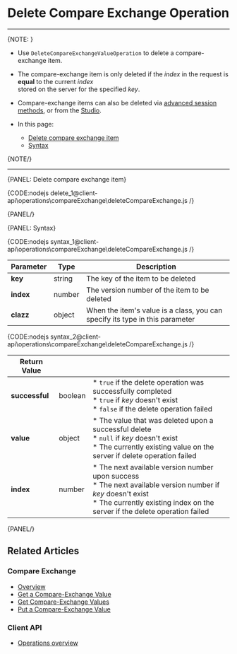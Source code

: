 # Delete Compare Exchange Operation

---

{NOTE: }

* Use `DeleteCompareExchangeValueOperation` to delete a compare-exchange item.  

* The compare-exchange item is only deleted if the _index_ in the request is __equal__ to the current _index_  
  stored on the server for the specified _key_.  

* Compare-exchange items can also be deleted via [advanced session methods](../../../client-api/session/cluster-transaction/compare-exchange), 
  or from the [Studio](../../../studio/database/documents/compare-exchange-view).

* In this page:  
  * [Delete compare exchange item](../../../client-api/operations/compare-exchange/delete-compare-exchange-value#delete-compare-exchange-item)
  * [Syntax](../../../client-api/operations/compare-exchange/delete-compare-exchange-value#syntax)  

{NOTE/}

---

{PANEL: Delete compare exchange item}

{CODE:nodejs delete_1@client-api\operations\compareExchange\deleteCompareExchange.js /}

{PANEL/}

{PANEL: Syntax}

{CODE:nodejs syntax_1@client-api\operations\compareExchange\deleteCompareExchange.js /}

| Parameter   | Type   | Description                                                                  |
|-------------|--------|------------------------------------------------------------------------------|
| __key__     | string | The key of the item to be deleted                                            |
| __index__   | number | The version number of the item to be deleted                                 |
| __clazz__   | object | When the item's value is a class, you can specify its type in this parameter |

{CODE:nodejs syntax_2@client-api\operations\compareExchange\deleteCompareExchange.js /}

| Return Value   |         |                                                                                                                                                                                                 |
|----------------|---------|-------------------------------------------------------------------------------------------------------------------------------------------------------------------------------------------------|
| __successful__ | boolean | * `true` if the delete operation was successfully completed<br/> * `true` if _key_ doesn't exist<br/> * `false` if the delete operation failed                                                  |  
| __value__      | object  | * The value that was deleted upon a successful delete<br/>* `null` if _key_ doesn't exist<br/>* The currently existing value on the server if delete operation failed                           |  
| __index__      | number  | * The next available version number upon success<br/>* The next available version number if _key_ doesn't exist<br/>* The currently existing index on the server if the delete operation failed |  

{PANEL/}

## Related Articles

### Compare Exchange

- [Overview](../../../client-api/operations/compare-exchange/overview)
- [Get a Compare-Exchange Value](../../../client-api/operations/compare-exchange/get-compare-exchange-value)
- [Get Compare-Exchange Values](../../../client-api/operations/compare-exchange/get-compare-exchange-values)
- [Put a Compare-Exchange Value](../../../client-api/operations/compare-exchange/delete-compare-exchange-value)

### Client API

- [Operations overview](../../../client-api/operations/what-are-operations)
